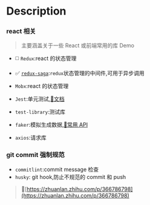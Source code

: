 # Description

### react 相关

> 主要涵盖关于一些 React 或前端常用的库 Demo

- :white_medium_square: `Redux`:react 的状态管理
- :white_check_mark: [`redux-saga`](./docs/sagas.md):`redux`状态管理的中间件,可用于异步调用
- `Mobx`:react 的状态管理
- `Jest`:单元测试,[:link:文档](./docs/test.md)
- `test-library`:测试库
- `faker`:模拟生成数据,[:link:常用 API](./docs/faker.md)

- `axios`:请求库

### git commit 强制规范

- `commitlint`:commit message 检查
- `husky`: git hook,防止不规范的 commit 和 push

> :link:[https://zhuanlan.zhihu.com/p/366786798](https://zhuanlan.zhihu.com/p/366786798)